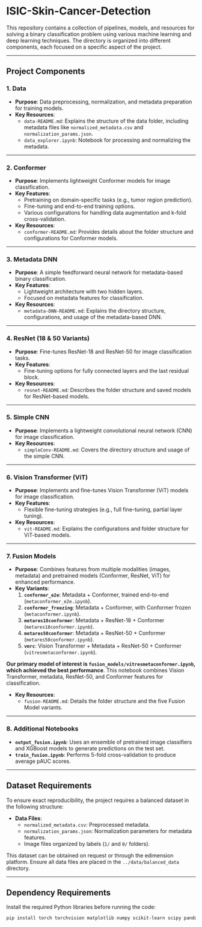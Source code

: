 # ISIC-Skin-Cancer-Detection

This repository contains a collection of pipelines, models, and resources for solving a binary classification problem using various machine learning and deep learning techniques. The directory is organized into different components, each focused on a specific aspect of the project.

---

## Project Components

### **1. Data**

- **Purpose**: Data preprocessing, normalization, and metadata preparation for training models.
- **Key Resources**:
  - `data-README.md`: Explains the structure of the data folder, including metadata files like `normalized_metadata.csv` and `normalization_params.json`.
  - `data_explorer.ipynb`: Notebook for processing and normalizing the metadata.

---

### **2. Conformer**

- **Purpose**: Implements lightweight Conformer models for image classification.
- **Key Features**:
  - Pretraining on domain-specific tasks (e.g., tumor region prediction).
  - Fine-tuning and end-to-end training options.
  - Various configurations for handling data augmentation and k-fold cross-validation.
- **Key Resources**:
  - `conformer-README.md`: Provides details about the folder structure and configurations for Conformer models.

---

### **3. Metadata DNN**

- **Purpose**: A simple feedforward neural network for metadata-based binary classification.
- **Key Features**:
  - Lightweight architecture with two hidden layers.
  - Focused on metadata features for classification.
- **Key Resources**:
  - `metadata-DNN-README.md`: Explains the directory structure, configurations, and usage of the metadata-based DNN.

---

### **4. ResNet (18 & 50 Variants)**

- **Purpose**: Fine-tunes ResNet-18 and ResNet-50 for image classification tasks.
- **Key Features**:
  - Fine-tuning options for fully connected layers and the last residual block.
- **Key Resources**:
  - `resnet-README.md`: Describes the folder structure and saved models for ResNet-based models.

---

### **5. Simple CNN**

- **Purpose**: Implements a lightweight convolutional neural network (CNN) for image classification.
- **Key Resources**:
  - `simpleConv-README.md`: Covers the directory structure and usage of the simple CNN.

---

### **6. Vision Transformer (ViT)**

- **Purpose**: Implements and fine-tunes Vision Transformer (ViT) models for image classification.
- **Key Features**:
  - Flexible fine-tuning strategies (e.g., full fine-tuning, partial layer tuning).
- **Key Resources**:
  - `vit-README.md`: Explains the configurations and folder structure for ViT-based models.

---

### **7. Fusion Models**

- **Purpose**: Combines features from multiple modalities (images, metadata) and pretrained models (Conformer, ResNet, ViT) for enhanced performance.
- **Key Variants**:
  1. **`conformer_e2e`**: Metadata + Conformer, trained end-to-end (`metaconformer_e2e.ipynb`).
  2. **`conformer_freezing`**: Metadata + Conformer, with Conformer frozen (`metaconformer.ipynb`).
  3. **`metares18conformer`**: Metadata + ResNet-18 + Conformer (`metares18conformer.ipynb`).
  4. **`metares50conformer`**: Metadata + ResNet-50 + Conformer (`metares50conformer.ipynb`).
  5. **`vmrc`**: Vision Transformer + Metadata + ResNet-50 + Conformer (`vitresmetaconformer.ipynb`).

**Our primary model of interest is `fusion_models/vitresmetaconformer.ipynb`, which achieved the best performance**. This notebook combines Vision Transformer, metadata, ResNet-50, and Conformer features for classification.

- **Key Resources**:
  - `fusion-README.md`: Details the folder structure and the five Fusion Model variants.

---

### **8. Additional Notebooks**

- **`output_fusion.ipynb`**: Uses an ensemble of pretrained image classifiers and XGBoost models to generate predictions on the test set.
- **`train_fusion.ipynb`**: Performs 5-fold cross-validation to produce average pAUC scores.

---

## Dataset Requirements

To ensure exact reproducibility, the project requires a balanced dataset in the following structure:

- **Data Files**:
  - `normalized_metadata.csv`: Preprocessed metadata.
  - `normalization_params.json`: Normalization parameters for metadata features.
  - Image files organized by labels (`1/` and `0/` folders).

This dataset can be obtained on request or through the edimension platform. Ensure all data files are placed in the `../data/balanced_data` directory.

---

## Dependency Requirements

Install the required Python libraries before running the code:

```bash
pip install torch torchvision matplotlib numpy scikit-learn scipy pandas timm
